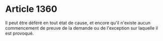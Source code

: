# Article 1360

Il peut être déféré en tout état de cause, et encore qu'il n'existe aucun commencement de preuve de la demande ou de l'exception sur laquelle il est provoqué.